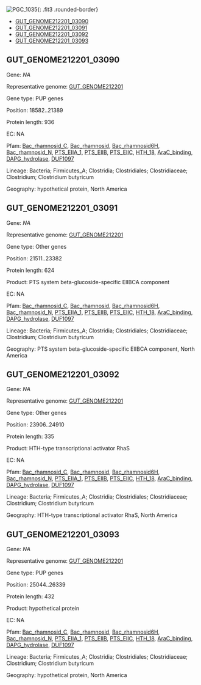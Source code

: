 ![PGC_1035](../static/images/Clusters_figure/PGC_1035.jpg){: .fit3 .rounded-border}

<ul id="myTab" class="nav nav-tabs">
  <li class="active">
        <a href="#tab1" data-toggle="tab">GUT_GENOME212201_03090</a>
  </li>
<li><a href="#tab2" data-toggle="tab">GUT_GENOME212201_03091</a></li>
<li><a href="#tab3" data-toggle="tab">GUT_GENOME212201_03092</a></li>
<li><a href="#tab4" data-toggle="tab">GUT_GENOME212201_03093</a></li>
</ul>

<div id="myTabContent" class="tab-content">
  <div class="tab-pane fade in active" id="tab1">

<h2 id="GUT_GENOME212201_03090">GUT_GENOME212201_03090</h2>
<p>Gene: <em>NA</em>
<p>Representative genome: <a href="https://www.ebi.ac.uk/metagenomics/genomes/MGYG-HGUT-00014">GUT_GENOME212201</a></p>
<p>Gene type: PUP genes</p>
<p>Position: 18582..21389</p>
<p>Protein length: 936</p>
<p>EC: NA</p>
<p>Pfam: <a href="http://pfam.xfam.org/family/Bac_rhamnosid_C">Bac_rhamnosid_C</a>, <a href="http://pfam.xfam.org/family/Bac_rhamnosid">Bac_rhamnosid</a>, <a href="http://pfam.xfam.org/family/Bac_rhamnosid6H">Bac_rhamnosid6H</a>, <a href="http://pfam.xfam.org/family/Bac_rhamnosid_N">Bac_rhamnosid_N</a>, <a href="http://pfam.xfam.org/family/PTS_EIIA_1">PTS_EIIA_1</a>, <a href="http://pfam.xfam.org/family/PTS_EIIB">PTS_EIIB</a>, <a href="http://pfam.xfam.org/family/PTS_EIIC">PTS_EIIC</a>, <a href="http://pfam.xfam.org/family/HTH_18">HTH_18</a>, <a href="http://pfam.xfam.org/family/AraC_binding">AraC_binding</a>, <a href="http://pfam.xfam.org/family/DAPG_hydrolase">DAPG_hydrolase</a>, <a href="http://pfam.xfam.org/family/DUF1097">DUF1097</a></p>
<p>Lineage: Bacteria; Firmicutes_A; Clostridia; Clostridiales; Clostridiaceae; Clostridium; Clostridium butyricum</p>
<p>Geography: hypothetical protein, North America</p>
  </div>

  <div class="tab-pane fade" id="tab2">

<h2 id="GUT_GENOME212201_03091">GUT_GENOME212201_03091</h2>
<p>Gene: <em>NA</em></p>
<p>Representative genome: <a href="https://www.ebi.ac.uk/metagenomics/genomes/MGYG-HGUT-00014">GUT_GENOME212201</a></p>
<p>Gene type: Other genes</p>
<p>Position: 21511..23382</p>
<p>Protein length: 624</p>
<p>Product: PTS system beta-glucoside-specific EIIBCA component</p>
<p>EC: NA</p>
<p>Pfam: <a href="http://pfam.xfam.org/family/Bac_rhamnosid_C">Bac_rhamnosid_C</a>, <a href="http://pfam.xfam.org/family/Bac_rhamnosid">Bac_rhamnosid</a>, <a href="http://pfam.xfam.org/family/Bac_rhamnosid6H">Bac_rhamnosid6H</a>, <a href="http://pfam.xfam.org/family/Bac_rhamnosid_N">Bac_rhamnosid_N</a>, <a href="http://pfam.xfam.org/family/PTS_EIIA_1">PTS_EIIA_1</a>, <a href="http://pfam.xfam.org/family/PTS_EIIB">PTS_EIIB</a>, <a href="http://pfam.xfam.org/family/PTS_EIIC">PTS_EIIC</a>, <a href="http://pfam.xfam.org/family/HTH_18">HTH_18</a>, <a href="http://pfam.xfam.org/family/AraC_binding">AraC_binding</a>, <a href="http://pfam.xfam.org/family/DAPG_hydrolase">DAPG_hydrolase</a>, <a href="http://pfam.xfam.org/family/DUF1097">DUF1097</a></p>
<p>Lineage: Bacteria; Firmicutes_A; Clostridia; Clostridiales; Clostridiaceae; Clostridium; Clostridium butyricum</p>
<p>Geography: PTS system beta-glucoside-specific EIIBCA component, North America</p>

  </div>
  <div class="tab-pane fade" id="tab3">

<h2 id="GUT_GENOME212201_03092">GUT_GENOME212201_03092</h2>
<p>Gene: <em>NA</em></p>
<p>Representative genome: <a href="https://www.ebi.ac.uk/metagenomics/genomes/MGYG-HGUT-00014">GUT_GENOME212201</a></p>
<p>Gene type: Other genes</p>
<p>Position: 23906..24910</p>
<p>Protein length: 335</p>
<p>Product: HTH-type transcriptional activator RhaS</p>
<p>EC: NA</p>
<p>Pfam: <a href="http://pfam.xfam.org/family/Bac_rhamnosid_C">Bac_rhamnosid_C</a>, <a href="http://pfam.xfam.org/family/Bac_rhamnosid">Bac_rhamnosid</a>, <a href="http://pfam.xfam.org/family/Bac_rhamnosid6H">Bac_rhamnosid6H</a>, <a href="http://pfam.xfam.org/family/Bac_rhamnosid_N">Bac_rhamnosid_N</a>, <a href="http://pfam.xfam.org/family/PTS_EIIA_1">PTS_EIIA_1</a>, <a href="http://pfam.xfam.org/family/PTS_EIIB">PTS_EIIB</a>, <a href="http://pfam.xfam.org/family/PTS_EIIC">PTS_EIIC</a>, <a href="http://pfam.xfam.org/family/HTH_18">HTH_18</a>, <a href="http://pfam.xfam.org/family/AraC_binding">AraC_binding</a>, <a href="http://pfam.xfam.org/family/DAPG_hydrolase">DAPG_hydrolase</a>, <a href="http://pfam.xfam.org/family/DUF1097">DUF1097</a></p>
<p>Lineage: Bacteria; Firmicutes_A; Clostridia; Clostridiales; Clostridiaceae; Clostridium; Clostridium butyricum</p>
<p>Geography: HTH-type transcriptional activator RhaS, North America</p>

  </div>
  <div class="tab-pane fade" id="tab4">

<h2 id="GUT_GENOME212201_03093">GUT_GENOME212201_03093</h2>
<p>Gene: <em>NA</em></p>
<p>Representative genome: <a href="https://www.ebi.ac.uk/metagenomics/genomes/MGYG-HGUT-00014">GUT_GENOME212201</a></p>
<p>Gene type: PUP genes</p>
<p>Position: 25044..26339</p>
<p>Protein length: 432</p>
<p>Product: hypothetical protein</p>
<p>EC: NA</p>
<p>Pfam: <a href="http://pfam.xfam.org/family/Bac_rhamnosid_C">Bac_rhamnosid_C</a>, <a href="http://pfam.xfam.org/family/Bac_rhamnosid">Bac_rhamnosid</a>, <a href="http://pfam.xfam.org/family/Bac_rhamnosid6H">Bac_rhamnosid6H</a>, <a href="http://pfam.xfam.org/family/Bac_rhamnosid_N">Bac_rhamnosid_N</a>, <a href="http://pfam.xfam.org/family/PTS_EIIA_1">PTS_EIIA_1</a>, <a href="http://pfam.xfam.org/family/PTS_EIIB">PTS_EIIB</a>, <a href="http://pfam.xfam.org/family/PTS_EIIC">PTS_EIIC</a>, <a href="http://pfam.xfam.org/family/HTH_18">HTH_18</a>, <a href="http://pfam.xfam.org/family/AraC_binding">AraC_binding</a>, <a href="http://pfam.xfam.org/family/DAPG_hydrolase">DAPG_hydrolase</a>, <a href="http://pfam.xfam.org/family/DUF1097">DUF1097</a></p>
<p>Lineage: Bacteria; Firmicutes_A; Clostridia; Clostridiales; Clostridiaceae; Clostridium; Clostridium butyricum</p>
<p>Geography: hypothetical protein, North America</p>

  </div>
</div>
